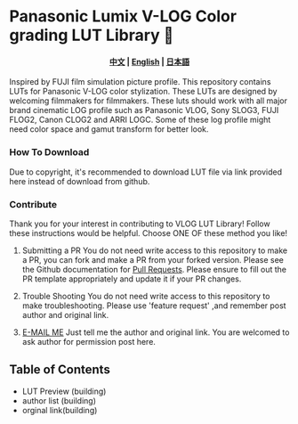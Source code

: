 # Panasonic Lumix V-LOG Color grading LUT Library 🚀 

<h4 align="center">
    <a href="https://github.com/changyun233/Lumix-V-log-LUTs/readme.md">中文</a> |
    <a href="https://github.com/changyun233/Lumix-V-log-LUTs/readme_EN.md">English</a> |
    <a href="https://github.com/changyun233/Lumix-V-log-LUTs/readme_JA.md">日本語</a> 
</h4>

Inspired by FUJI film simulation picture profile. This repository contains LUTs for Panasonic V-LOG color stylization. These LUTs are designed by welcoming filmmakers for filmmakers. These luts should work with all major brand cinematic LOG profile such as Panasonic VLOG, Sony SLOG3, FUJI FLOG2, Canon CLOG2 and ARRI LOGC. Some of these log profile might need color space and gamut transform for better look.

### How To Download

Due to copyright, it's recommended to download LUT file via link provided here instead of download from github. 

### Contribute

Thank you for your interest in contributing to VLOG LUT Library! Follow these instructions would be helpful. Choose ONE OF these method you like!

1. Submitting a PR
You do not need write access to this repository to make a PR, you can fork and make a PR from your forked version.
Please see the Github documentation for [Pull Requests](https://docs.github.com/en/pull-requests/collaborating-with-pull-requests/proposing-changes-to-your-work-with-pull-requests).
Please ensure to fill out the PR template appropriately and update it if your PR changes.

2. Trouble Shooting
You do not need write access to this repository to make troubleshooting. 
Please use 'feature request' ,and remember post author and original link.

3. [E-MAIL ME](chang_yun@outlook.com)
Just tell me the author and original link. You are welcomed to ask author for permission post here.

## Table of Contents

- LUT Preview (building)
- author list (building)
- orginal link(building)

